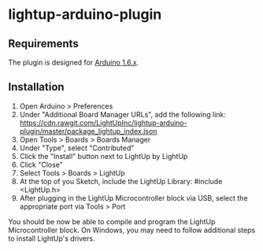lightup-arduino-plugin
======================

Requirements
-----------

The plugin is designed for [Arduino 1.6.x](https://www.arduino.cc/en/Main/Software).

Installation
------------

1. Open Arduino > Preferences
2. Under "Additional Board Manager URLs", add the following link:
  https://cdn.rawgit.com/LightUpInc/lightup-arduino-plugin/master/package_lightup_index.json
3. Open Tools > Boards > Boards Manager
4. Under "Type", select "Contributed"
5. Click the "Install" button next to LightUp by LightUp
6. Click "Close"
7. Select Tools > Boards > LightUp
8. At the top of you Sketch, include the LightUp Library:
  #include <LightUp.h>
9. After plugging in the LightUp Microcontroller block via USB, select the appropriate port via Tools > Port

You should be now be able to compile and program the LightUp Microcontroller block. On Windows, you may need to follow additional steps to install LightUp's drivers.
